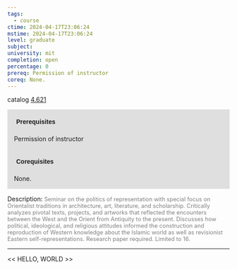 ```yaml
---
tags:
  - course
ctime: 2024-04-17T23:06:24
mstime: 2024-04-17T23:06:24
level: graduate
subject: 
university: mit
completion: open
percentage: 0
prereq: Permission of instructor
coreq: None.
---
```


catalog [4.621](http://student.mit.edu/catalog/m4f.html#4.621)

<span style="display: block; padding: 15px; background-color: rgb(100, 100, 100, 0.2);"><font id="m_prereq3184_0" style="display: block; font-family: Arial, sans-serif; font-weight: bold; padding: 5px">Prerequisites</font><br><span id="prereq3184_0">Permission of instructor</span></span>
<span style="display: block; padding: 15px; background-color: rgb(100, 100, 100, 0.2);"><font id="m_coreq3184_0" style="display: block; font-family: Arial, sans-serif; font-weight: bold; padding: 5px">Corequisites</font><br><span id="coreq3184_0">None.</span></span>

<font style="">Description:</font>
<font style="color: grey; font-size: 0.8rem;">Seminar on the politics of representation with special focus on Orientalist traditions in architecture, art, literature, and scholarship. Critically analyzes pivotal texts, projects, and artworks that reflected the encounters between the West and the Orient from Antiquity to the present. Discusses how political, ideological, and religious attitudes informed the construction and reproduction of Western knowledge about the Islamic world as well as revisionist Eastern self-representations. Research paper required. Limited to 16.</font>



---

<< HELLO, WORLD >>
